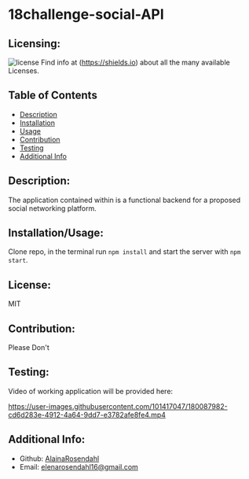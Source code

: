 # 18challenge-social-API
  ## Licensing:
  ![license](https://img.shields.io/badge/license--blue)
  Find info at (https://shields.io) about all the many available Licenses.
  ## Table of Contents 
  - [Description](#description)
  - [Installation](#installation)
  - [Usage](#usage)
  - [Contribution](#contribution)
  - [Testing](#testing)
  - [Additional Info](#additional-info)
  ## Description:
  The application contained within is a functional backend for a proposed social networking platform.
  ## Installation/Usage:
  Clone repo, in the terminal run `npm install` and start the server with `npm start`.
  ## License:
  MIT
  ## Contribution:
  Please Don't
  ## Testing:
  Video of working application will be provided here:

https://user-images.githubusercontent.com/101417047/180087982-cd6d283e-4912-4a64-9dd7-e3782afe8fe4.mp4


  ## Additional Info:
  - Github: [AlainaRosendahl](https://github.com/AlainaRosendahl)
  - Email: elenarosendahl16@gmail.com 
